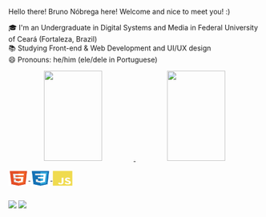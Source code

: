 Hello there! Bruno Nóbrega here! Welcome and nice to meet you! :)

🎓 I'm an Undergraduate in Digital Systems and Media in Federal University of Ceará (Fortaleza, Brazil)<br>
📚 Studying Front-end & Web Development and UI/UX design<br>
😄 Pronouns: he/him (ele/dele in Portuguese)

<div align="center">
  <a href="https://github.com/nobrnbruno">
  <img height="180em" width="48%" src="https://github-readme-stats.vercel.app/api?username=nobrnbruno&show_icons=true&theme=dracula&include_all_commits=true&count_private=true"/>
  <img height="180em" width="48%" src="https://github-readme-stats.vercel.app/api/top-langs/?username=nobrnbruno&layout=compact&langs_count=7&theme=dracula"/>
</div>

 </div>
  <div style="display: inline"> <br>
  <img align="center" alt="nobrnbruno-HTML" height="30" width="40" src="https://raw.githubusercontent.com/devicons/devicon/master/icons/html5/html5-original.svg">
  <img align="center" alt="nobrnbruno-CSS" height="30" width="40" src="https://raw.githubusercontent.com/devicons/devicon/master/icons/css3/css3-original.svg">
  <img align="center" alt="nobrnbruno-Js" height="30" width="40" src="https://raw.githubusercontent.com/devicons/devicon/master/icons/javascript/javascript-plain.svg">
</div>
  
 ##
  
  <div> 
  <a href="https://www.linkedin.com/in/brunonobregadev/" target="_blank"><img src="https://img.shields.io/badge/-LinkedIn-%230077B5?style=for-the-badge&logo=linkedin&logoColor=white" target="_blank"></a> 
  <a href = "mailto:bruno.nobrega@alu.ufc.br"><img src="https://img.shields.io/badge/-Gmail-%23333?style=for-the-badge&logo=gmail&logoColor=white" target="_blank"></a>
  </div>
